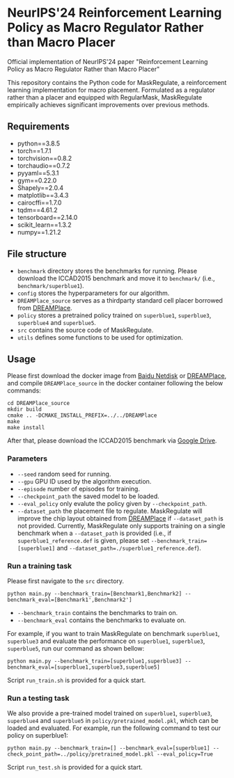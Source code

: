 # NeurIPS'24 Reinforcement Learning Policy as Macro Regulator Rather than Macro Placer

Official implementation of NeurIPS'24 paper "Reinforcement Learning Policy as Macro Regulator Rather than Macro Placer"

This repository contains the Python code for MaskRegulate, a reinforcement learning implementation for macro placement. Formulated as a regulator rather than a placer and equipped with RegularMask, MaskRegulate empirically achieves significant improvements over previous methods.

## Requirements
+ python==3.8.5
+ torch==1.7.1
+ torchvision==0.8.2
+ torchaudio==0.7.2
+ pyyaml==5.3.1
+ gym==0.22.0
+ Shapely==2.0.4
+ matplotlib==3.4.3
+ cairocffi==1.7.0
+ tqdm==4.61.2
+ tensorboard==2.14.0 
+ scikit_learn==1.3.2
+ numpy==1.21.2

## File structure

+ `benchmark` directory stores the benchmarks for running. Please download the ICCAD2015 benchmark and move it to `benchmark/` (i.e., `benchmark/superblue1`).
+ `config` stores the hyperparameters for our algorithm.
+ `DREAMPlace_source` serves as a thirdparty standard cell placer borrowed from [DREAMPlace](<https://github.com/limbo018/DREAMPlace>).
+ `policy` stores a pretrained policy trained on `superblue1`, `superblue3`, `superblue4` and `superblue5`.
+ `src` contains the source code of MaskRegulate.
+ `utils` defines some functions to be used for optimization.
  
## Usage
Please first download the docker image from [Baidu Netdisk](https://pan.baidu.com/s/1GAu1-RVA5IYHd1LjyL2Xww?pwd=syur) or [DREAMPlace](<https://github.com/limbo018/DREAMPlace>), and compile `DREAMPlace_source` in the docker container following the below commands:
```
cd DREAMPlace_source
mkdir build
cmake .. -DCMAKE_INSTALL_PREFIX=../../DREAMPlace
make
make install
```

After that, please download the ICCAD2015 benchmark via [Google Drive](https://drive.google.com/file/d/1JEC17FmL2cM8BEAewENvRyG6aWxH53mX/view?usp=sharing).

### Parameters
+ `--seed` random seed for running.
+ `--gpu` GPU ID used by the algorithm execution.
+ `--episode` number of episodes for training.
+ `--checkpoint_path` the saved model to be loaded.
+ `--eval_policy` only evalute the policy given by `--checkpoint_path`.
+ `--dataset_path` the placement file to regulate. MaskRegulate will improve the chip layout obtained from [DREAMPlace](<https://github.com/limbo018/DREAMPlace>) if `--dataset_path` is not provided. Currently, MaskRegulate only supports training on a single benchmark when a `--dataset_path` is provided (i.e., if `superblue1_reference.def` is given, please set `--benchmark_train=[superblue1]` and `--dataset_path=./superblue1_reference.def`).

### Run a training task
Please first navigate to the `src` directory.
```
python main.py --benchmark_train=[Benchmark1,Benchmark2] --benchmark_eval=[Benchmark1',Benchmark2']
```
- `--benchmark_train`  contains the benchmarks to train on.
- `--benchmark_eval` contains the benchmarks to evaluate on.

For example, if you want to train MaskRegulate on benchmark `superblue1`, `superblue3` and evaluate the performance on `superblue1`, `superblue3`, `superblue5`, run our command as shown bellow:
```
python main.py --benchmark_train=[superblue1,superblue3] --benchmark_eval=[superblue1,superblue3,superblue5]
```
Script `run_train.sh` is provided for a quick start.

### Run a testing task
We also provide a pre-trained model trained on `superblue1`, `superblue3`, `superblue4` and `superblue5` in `policy/pretrained_model.pkl`, which can be loaded and evaluated. For example, run the following command to test our policy on superblue1:
```
python main.py --benchmark_train=[] --benchmark_eval=[superblue1] --check_point_path=../policy/pretrained_model.pkl --eval_policy=True
```
Script `run_test.sh` is provided for a quick start.